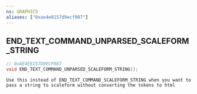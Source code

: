 ```yaml
---
ns: GRAPHICS
aliases: ["0xae4e8157d9ecf087"]
---
```

## END_TEXT_COMMAND_UNPARSED_SCALEFORM_STRING

```c
// 0xAE4E8157D9ECF087
void END_TEXT_COMMAND_UNPARSED_SCALEFORM_STRING();
```

```
Use this instead of END_TEXT_COMMAND_SCALEFORM_STRING when you want to pass a string to scaleform without converting the tokens to html
```
